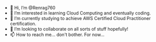 - 👋 Hi, I’m @Renrag760
- 👀 I’m interested in learning Cloud Computing and eventually coding.
- 🌱 I’m currently studying to achieve AWS Certified Cloud Practitioner certification.
- 💞️ I’m looking to collaborate on all sorts of stuff hopefully!
- 📫 How to reach me... don't bother.  For now...

<!---
Renrag760/Renrag760 is a ✨ special ✨ repository because its `README.md` (this file) appears on your GitHub profile.
You can click the Preview link to take a look at your changes.
--->
